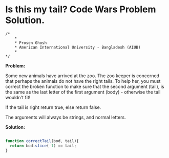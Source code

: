 # Is this my tail? Code Wars Problem Solution.

```
/*
    *
    * Prosen Ghosh
    * American International University - Bangladesh (AIUB)
    *
*/
```

**Problem:**

Some new animals have arrived at the zoo. The zoo keeper is concerned that perhaps the animals do not have the right tails. To help her, you must correct the broken function to make sure that the second argument (tail), is the same as the last letter of the first argument (body) - otherwise the tail wouldn't fit!

If the tail is right return true, else return false.

The arguments will always be strings, and normal letters.

**Solution:**

```javascript

function correctTail(bod, tail){
  return bod.slice(-1) == tail;
}

```
